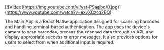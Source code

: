 [![Video][(https://img.youtube.com/vi/yst-P9agjbo/0.jpg)](https://www.youtube.com/watch?v=yst-P9agjbo)](https://www.youtube.com/watch?v=exvXCzcq2BQ)


The Main App is a React Native application designed for scanning barcodes and handling terminal-based authentication. 
The app uses the device's camera to scan barcodes, process the scanned data through an API, and display appropriate success or error messages.
It also provides options for users to select from when additional input is required.
